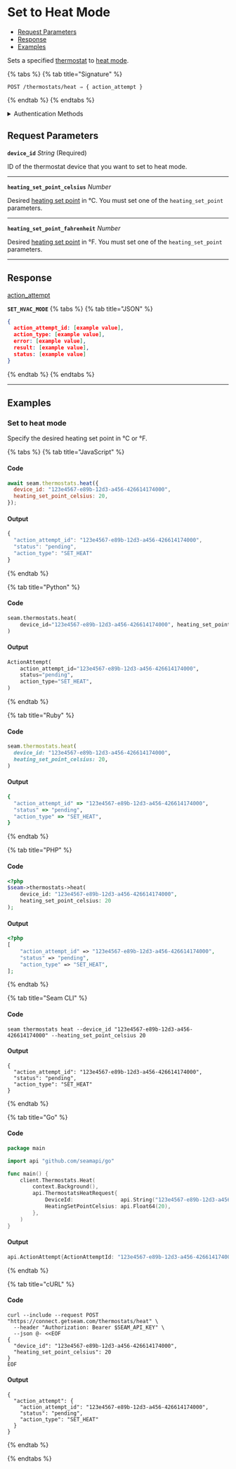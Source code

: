 # Set to Heat Mode

- [Request Parameters](./#request-parameters)
- [Response](./#response)
- [Examples](./#examples)

Sets a specified [thermostat](https://docs.seam.co/latest/capability-guides/thermostats) to [heat mode](https://docs.seam.co/latest/capability-guides/thermostats/configure-current-climate-settings).

{% tabs %}
{% tab title="Signature" %}
```
POST /thermostats/heat ⇒ { action_attempt }
```
{% endtab %}
{% endtabs %}

<details>

<summary>Authentication Methods</summary>

- API key
- Client session token
- Personal access token
  <br>Must also include the `seam-workspace` header in the request.

To learn more, see [Authentication](https://docs.seam.co/latest/api/authentication).
</details>

## Request Parameters

**`device_id`** *String* (Required)

ID of the thermostat device that you want to set to heat mode.

---

**`heating_set_point_celsius`** *Number*

Desired [heating set point](../../capability-guides/thermostats/understanding-thermostat-concepts/set-points.md) in °C. You must set one of the `heating_set_point` parameters.

---

**`heating_set_point_fahrenheit`** *Number*

Desired [heating set point](../../capability-guides/thermostats/understanding-thermostat-concepts/set-points.md) in °F. You must set one of the `heating_set_point` parameters.

---


## Response

[action\_attempt](./)

**`SET_HVAC_MODE`**
{% tabs %}
{% tab title="JSON" %}
```json
{
  action_attempt_id: [example value],
  action_type: [example value],
  error: [example value],
  result: [example value],
  status: [example value]
}
```
{% endtab %}
{% endtabs %}

---

## Examples

### Set to heat mode

Specify the desired heating set point in °C or °F.

{% tabs %}
{% tab title="JavaScript" %}
#### Code

```javascript
await seam.thermostats.heat({
  device_id: "123e4567-e89b-12d3-a456-426614174000",
  heating_set_point_celsius: 20,
});
```

#### Output

```javascript
{
  "action_attempt_id": "123e4567-e89b-12d3-a456-426614174000",
  "status": "pending",
  "action_type": "SET_HEAT"
}
```
{% endtab %}

{% tab title="Python" %}
#### Code

```python
seam.thermostats.heat(
    device_id="123e4567-e89b-12d3-a456-426614174000", heating_set_point_celsius=20
)
```

#### Output

```python
ActionAttempt(
    action_attempt_id="123e4567-e89b-12d3-a456-426614174000",
    status="pending",
    action_type="SET_HEAT",
)
```
{% endtab %}

{% tab title="Ruby" %}
#### Code

```ruby
seam.thermostats.heat(
  device_id: "123e4567-e89b-12d3-a456-426614174000",
  heating_set_point_celsius: 20,
)
```

#### Output

```ruby
{
  "action_attempt_id" => "123e4567-e89b-12d3-a456-426614174000",
  "status" => "pending",
  "action_type" => "SET_HEAT",
}
```
{% endtab %}

{% tab title="PHP" %}
#### Code

```php
<?php
$seam->thermostats->heat(
    device_id: "123e4567-e89b-12d3-a456-426614174000",
    heating_set_point_celsius: 20
);
```

#### Output

```php
<?php
[
    "action_attempt_id" => "123e4567-e89b-12d3-a456-426614174000",
    "status" => "pending",
    "action_type" => "SET_HEAT",
];
```
{% endtab %}

{% tab title="Seam CLI" %}
#### Code

```seam_cli
seam thermostats heat --device_id "123e4567-e89b-12d3-a456-426614174000" --heating_set_point_celsius 20
```

#### Output

```seam_cli
{
  "action_attempt_id": "123e4567-e89b-12d3-a456-426614174000",
  "status": "pending",
  "action_type": "SET_HEAT"
}
```
{% endtab %}

{% tab title="Go" %}
#### Code

```go
package main

import api "github.com/seamapi/go"

func main() {
	client.Thermostats.Heat(
		context.Background(),
		api.ThermostatsHeatRequest{
			DeviceId:               api.String("123e4567-e89b-12d3-a456-426614174000"),
			HeatingSetPointCelsius: api.Float64(20),
		},
	)
}
```

#### Output

```go
api.ActionAttempt{ActionAttemptId: "123e4567-e89b-12d3-a456-426614174000", Status: "pending", ActionType: "SET_HEAT"}
```
{% endtab %}

{% tab title="cURL" %}
#### Code

```curl
curl --include --request POST "https://connect.getseam.com/thermostats/heat" \
  --header "Authorization: Bearer $SEAM_API_KEY" \
  --json @- <<EOF
{
  "device_id": "123e4567-e89b-12d3-a456-426614174000",
  "heating_set_point_celsius": 20
}
EOF
```

#### Output

```curl
{
  "action_attempt": {
    "action_attempt_id": "123e4567-e89b-12d3-a456-426614174000",
    "status": "pending",
    "action_type": "SET_HEAT"
  }
}
```
{% endtab %}

{% endtabs %}


